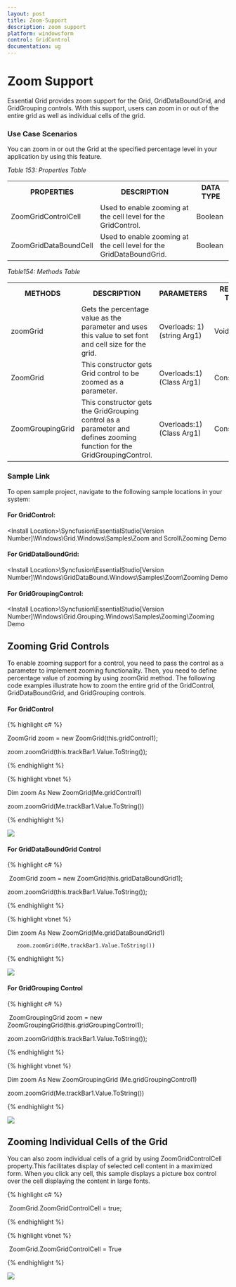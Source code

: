 ```yaml
---
layout: post
title: Zoom-Support
description: zoom support
platform: windowsform
control: GridControl
documentation: ug
---
```


# Zoom Support

Essential Grid provides zoom support for the Grid, GridDataBoundGrid, and GridGrouping controls. With this support, users can zoom in or out of the entire grid as well as individual cells of the grid. 

### Use Case Scenarios

You can zoom in or out the Grid at the specified percentage level in your application by using this feature.

_Table 153: Properties Table_

<table>
<tr>
<th>
PROPERTIES </th><th>
DESCRIPTION </th><th>
DATA TYPE </th></tr>
<tr>
<td>
ZoomGridControlCell</td><td>
Used to enable zooming at the cell level for the GridControl.</td><td>
Boolean</td></tr>
<tr>
<td>
ZoomGridDataBoundCell</td><td>
Used to enable zooming at the cell level for the GridDataBoundGrid.</td><td>
Boolean</td></tr>
</table>


_Table154: Methods Table_

<table>
<tr>
<th>
METHODS </th><th>
DESCRIPTION </th><th>
PARAMETERS </th><th>
RETURN TYPE </th></tr>
<tr>
<td>
zoomGrid</td><td>
Gets the percentage value as the parameter and uses this value to set font and cell size for the grid. </td><td>
Overloads: 1) (string Arg1)</td><td>
Void</td></tr>
<tr>
<td>
ZoomGrid</td><td>
This constructor gets Grid control to be zoomed as a parameter.</td><td>
Overloads:1)(Class Arg1)</td><td>
Constructor </td></tr>
<tr>
<td>
ZoomGroupingGrid</td><td>
This constructor gets the GridGrouping control as a parameter and defines zooming function for the GridGroupingControl.</td><td>
Overloads:1)(Class Arg1)</td><td>
Constructor</td></tr>
</table>


### Sample Link

To open sample project, navigate to the following sample locations in your system:

#### For GridControl:

&lt;Install Location&gt;\Syncfusion\EssentialStudio\[Version Number]\Windows\Grid.Windows\Samples\Zoom and Scroll\Zooming Demo



#### For GridDataBoundGrid:

&lt;Install Location&gt;\Syncfusion\EssentialStudio\[Version Number]\Windows\GridDataBound.Windows\Samples\Zoom\Zooming Demo



#### For GridGroupingControl:

&lt;Install Location&gt;\Syncfusion\EssentialStudio\[Version Number]\Windows\Grid.Grouping.Windows\Samples\Zooming\Zooming Demo

## Zooming Grid Controls

To enable zooming support for a control, you need to pass the control as a parameter to implement zooming functionality. Then, you need to define percentage value of zooming by using zoomGrid method. The following code examples illustrate how to zoom the entire grid of the GridControl, GridDataBoundGrid, and GridGrouping controls.

#### For GridControl

{% highlight c# %}

ZoomGrid zoom = new ZoomGrid(this.gridControl1);

zoom.zoomGrid(this.trackBar1.Value.ToString());

{% endhighlight %}

{% highlight vbnet %}

Dim zoom As New ZoomGrid(Me.gridControl1)

zoom.zoomGrid(Me.trackBar1.Value.ToString())

{% endhighlight %}

![](Zoom-Support_images/Zoom-Support_img1.png)

#### For GridDataBoundGrid Control



{% highlight c# %}

 ZoomGrid zoom = new ZoomGrid(this.gridDataBoundGrid1);      

zoom.zoomGrid(this.trackBar1.Value.ToString());

{% endhighlight %}

{% highlight vbnet %}

Dim zoom As New ZoomGrid(Me.gridDataBoundGrid1)

       zoom.zoomGrid(Me.trackBar1.Value.ToString())

{% endhighlight %}

![](Zoom-Support_images/Zoom-Support_img2.png)



#### For GridGrouping Control

{% highlight c# %}

 ZoomGroupingGrid zoom = new ZoomGroupingGrid(this.gridGroupingControl1);

 zoom.zoomGrid(this.trackBar1.Value.ToString());

{% endhighlight %}

{% highlight vbnet %}

Dim zoom As New ZoomGroupingGrid (Me.gridGroupingControl1)

zoom.zoomGrid(Me.trackBar1.Value.ToString())

{% endhighlight %}

![](Zoom-Support_images/Zoom-Support_img3.png)

## Zooming Individual Cells of the Grid

You can also zoom individual cells of a grid by using ZoomGridControlCell property.This facilitates display of selected cell content in a maximized form. When you click any cell, this sample displays a picture box control over the cell displaying the content in large fonts.

{% highlight c# %}

 ZoomGrid.ZoomGridControlCell = true;

{% endhighlight %}

{% highlight vbnet %}

 ZoomGrid.ZoomGridControlCell = True

{% endhighlight %}

![](Zoom-Support_images/Zoom-Support_img4.png)